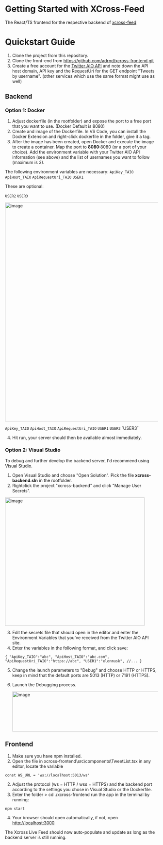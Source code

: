# Getting Started with XCross-Feed

The React/TS frontend for the respective backend of [xcross-feed](https://github.com/adrnd/xcross-feed)

# Quickstart Guide
1. Clone the project from this repository.
2. Clone the front-end from https://github.com/adrnd/xcross-frontend.git
3. Create a free account for the [Twitter AIO API](https://rapidapi.com/viperscores-viperscores-default/api/twitter-aio) and note down the API host domain, API key and the RequestUri for the GET endpoint "Tweets by username". 
   (other services which use the same format might use as well)

## Backend 
### Option 1: Docker
1. Adjust dockerfile (in the rootfolder) and expose the port to a free port that you want to use. (Docker Default is 8080)
2. Create and image of the Dockerfile. In VS Code, you can install the Docker Extension and right-click dockerfile in the folder, give it a tag.  
3. After the image has been created, open Docker and execute the image to create a container. Map the port to **8080**:8080 (or a port of your choice). Add the environment variable with your Twitter AIO API information (see above) and the list of usernames you want to follow (maximum is 3).

The following environment variables are necessary:
`ApiKey_TAIO`
`ApiHost_TAIO`
`ApiRequestUri_TAIO`
`USER1`

These are optional:

`USER2`
`USER3`

<img width="546" height="721" alt="image" src="https://github.com/user-attachments/assets/815fef86-f4f4-4e29-826b-005b34640859" />

`ApiKey_TAIO`
`ApiHost_TAIO`
`ApiRequestUri_TAIO`
`USER1`
`USER2`
`USER3``

4. Hit run, your server should then be available almost immediately.

### Option 2: Visual Studio
To debug and further develop the backend server, I'd recommend using Visual Studio.
1. Open Visual Studio and choose "Open Solution". Pick the file **xcross-backend.sln** in the rootfolder.
2. Rightclick the project "xcross-backend" and click "Manage User Secrets".

<img width="460" height="422" alt="image" src="https://github.com/user-attachments/assets/cede8ed5-ec76-419f-b1a1-fb8e62f1a1df" />

3. Edit the secrets file that should open in the editor and enter the Environment Variables that you've received from the Twitter AIO API site.
4. Enter the variables in the following format, and click save:

`{
"ApiKey_TAIO":"abc",
"ApiHost_TAIO":"abc.com",
"ApiRequestUri_TAIO":"https://abc",
"USER1":"elonmusk", //...
}`

5. Change the launch parameters to "Debug" and choose HTTP or HTTPS, keep in mind that the default ports are 5013 (HTTP) or 7191 (HTTPS).
6. Launch the Debugging process.

   <img width="583" height="132" alt="image" src="https://github.com/user-attachments/assets/020967e4-f568-440c-87a1-df7f9e3e342c" />


## Frontend
1. Make sure you have npm installed.
2. Open the file in xcross-frontend\src\components\TweetList.tsx in any editor, locate the variable 

`const WS_URL = 'ws://localhost:5013/ws'
`

2. Adjust the protocol (ws = HTTP / wss = HTTPS) and the backend port according to the settings you chose in Visual Studio or the Dockerfile.
3. Enter the folder > cd ./xcross-frontend run the app in the terminal by running:

`npm start`

4. Your browser should open automatically, if not, open [http://localhost:3000](http://localhost:3000)

The Xcross Live Feed should now auto-populate and update as long as the backend server is still running. 


